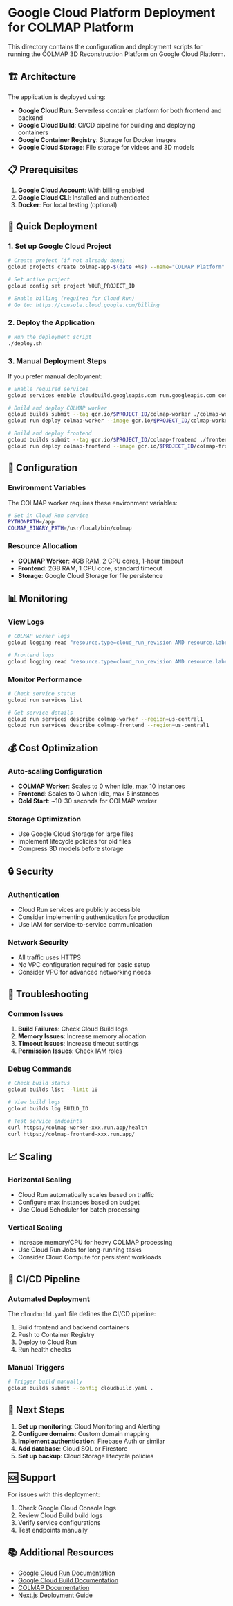 # Google Cloud Platform Deployment for COLMAP Platform

This directory contains the configuration and deployment scripts for running the COLMAP 3D Reconstruction Platform on Google Cloud Platform.

## 🏗️ Architecture

The application is deployed using:

- **Google Cloud Run**: Serverless container platform for both frontend and backend
- **Google Cloud Build**: CI/CD pipeline for building and deploying containers
- **Google Container Registry**: Storage for Docker images
- **Google Cloud Storage**: File storage for videos and 3D models

## 📋 Prerequisites

1. **Google Cloud Account**: With billing enabled
2. **Google Cloud CLI**: Installed and authenticated
3. **Docker**: For local testing (optional)

## 🚀 Quick Deployment

### 1. Set up Google Cloud Project

```bash
# Create project (if not already done)
gcloud projects create colmap-app-$(date +%s) --name="COLMAP Platform"

# Set active project
gcloud config set project YOUR_PROJECT_ID

# Enable billing (required for Cloud Run)
# Go to: https://console.cloud.google.com/billing
```

### 2. Deploy the Application

```bash
# Run the deployment script
./deploy.sh
```

### 3. Manual Deployment Steps

If you prefer manual deployment:

```bash
# Enable required services
gcloud services enable cloudbuild.googleapis.com run.googleapis.com container.googleapis.com

# Build and deploy COLMAP worker
gcloud builds submit --tag gcr.io/$PROJECT_ID/colmap-worker ./colmap-worker
gcloud run deploy colmap-worker --image gcr.io/$PROJECT_ID/colmap-worker --platform managed --region us-central1 --allow-unauthenticated --memory 4Gi --cpu 2

# Build and deploy frontend
gcloud builds submit --tag gcr.io/$PROJECT_ID/colmap-frontend ./frontend
gcloud run deploy colmap-frontend --image gcr.io/$PROJECT_ID/colmap-frontend --platform managed --region us-central1 --allow-unauthenticated --memory 2Gi --cpu 1
```

## 🔧 Configuration

### Environment Variables

The COLMAP worker requires these environment variables:

```bash
# Set in Cloud Run service
PYTHONPATH=/app
COLMAP_BINARY_PATH=/usr/local/bin/colmap
```

### Resource Allocation

- **COLMAP Worker**: 4GB RAM, 2 CPU cores, 1-hour timeout
- **Frontend**: 2GB RAM, 1 CPU core, standard timeout
- **Storage**: Google Cloud Storage for file persistence

## 📊 Monitoring

### View Logs

```bash
# COLMAP worker logs
gcloud logging read "resource.type=cloud_run_revision AND resource.labels.service_name=colmap-worker" --limit 50

# Frontend logs
gcloud logging read "resource.type=cloud_run_revision AND resource.labels.service_name=colmap-frontend" --limit 50
```

### Monitor Performance

```bash
# Check service status
gcloud run services list

# Get service details
gcloud run services describe colmap-worker --region=us-central1
gcloud run services describe colmap-frontend --region=us-central1
```

## 💰 Cost Optimization

### Auto-scaling Configuration

- **COLMAP Worker**: Scales to 0 when idle, max 10 instances
- **Frontend**: Scales to 0 when idle, max 5 instances
- **Cold Start**: ~10-30 seconds for COLMAP worker

### Storage Optimization

- Use Google Cloud Storage for large files
- Implement lifecycle policies for old files
- Compress 3D models before storage

## 🔒 Security

### Authentication

- Cloud Run services are publicly accessible
- Consider implementing authentication for production
- Use IAM for service-to-service communication

### Network Security

- All traffic uses HTTPS
- No VPC configuration required for basic setup
- Consider VPC for advanced networking needs

## 🐛 Troubleshooting

### Common Issues

1. **Build Failures**: Check Cloud Build logs
2. **Memory Issues**: Increase memory allocation
3. **Timeout Issues**: Increase timeout settings
4. **Permission Issues**: Check IAM roles

### Debug Commands

```bash
# Check build status
gcloud builds list --limit 10

# View build logs
gcloud builds log BUILD_ID

# Test service endpoints
curl https://colmap-worker-xxx.run.app/health
curl https://colmap-frontend-xxx.run.app/
```

## 📈 Scaling

### Horizontal Scaling

- Cloud Run automatically scales based on traffic
- Configure max instances based on budget
- Use Cloud Scheduler for batch processing

### Vertical Scaling

- Increase memory/CPU for heavy COLMAP processing
- Use Cloud Run Jobs for long-running tasks
- Consider Cloud Compute for persistent workloads

## 🔄 CI/CD Pipeline

### Automated Deployment

The `cloudbuild.yaml` file defines the CI/CD pipeline:

1. Build frontend and backend containers
2. Push to Container Registry
3. Deploy to Cloud Run
4. Run health checks

### Manual Triggers

```bash
# Trigger build manually
gcloud builds submit --config cloudbuild.yaml .
```

## 📝 Next Steps

1. **Set up monitoring**: Cloud Monitoring and Alerting
2. **Configure domains**: Custom domain mapping
3. **Implement authentication**: Firebase Auth or similar
4. **Add database**: Cloud SQL or Firestore
5. **Set up backup**: Cloud Storage lifecycle policies

## 🆘 Support

For issues with this deployment:

1. Check Google Cloud Console logs
2. Review Cloud Build build logs
3. Verify service configurations
4. Test endpoints manually

## 📚 Additional Resources

- [Google Cloud Run Documentation](https://cloud.google.com/run/docs)
- [Google Cloud Build Documentation](https://cloud.google.com/build/docs)
- [COLMAP Documentation](https://colmap.github.io/)
- [Next.js Deployment Guide](https://nextjs.org/docs/deployment)
